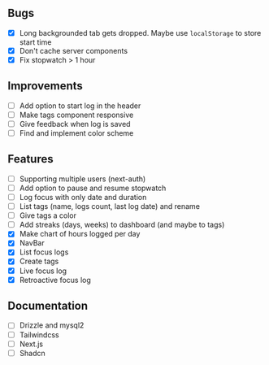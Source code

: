 ## Bugs

- [x] Long backgrounded tab gets dropped. Maybe use `localStorage` to store start time
- [x] Don't cache server components
- [x] Fix stopwatch > 1 hour

## Improvements

- [ ] Add option to start log in the header
- [ ] Make tags component responsive
- [ ] Give feedback when log is saved
- [ ] Find and implement color scheme

## Features

- [ ] Supporting multiple users (next-auth)
- [ ] Add option to pause and resume stopwatch
- [ ] Log focus with only date and duration
- [ ] List tags (name, logs count, last log date) and rename
- [ ] Give tags a color
- [ ] Add streaks (days, weeks) to dashboard (and maybe to tags)
- [x] Make chart of hours logged per day
- [x] NavBar
- [x] List focus logs
- [x] Create tags
- [x] Live focus log
- [x] Retroactive focus log

## Documentation

- [ ] Drizzle and mysql2
- [ ] Tailwindcss
- [ ] Next.js
- [ ] Shadcn
